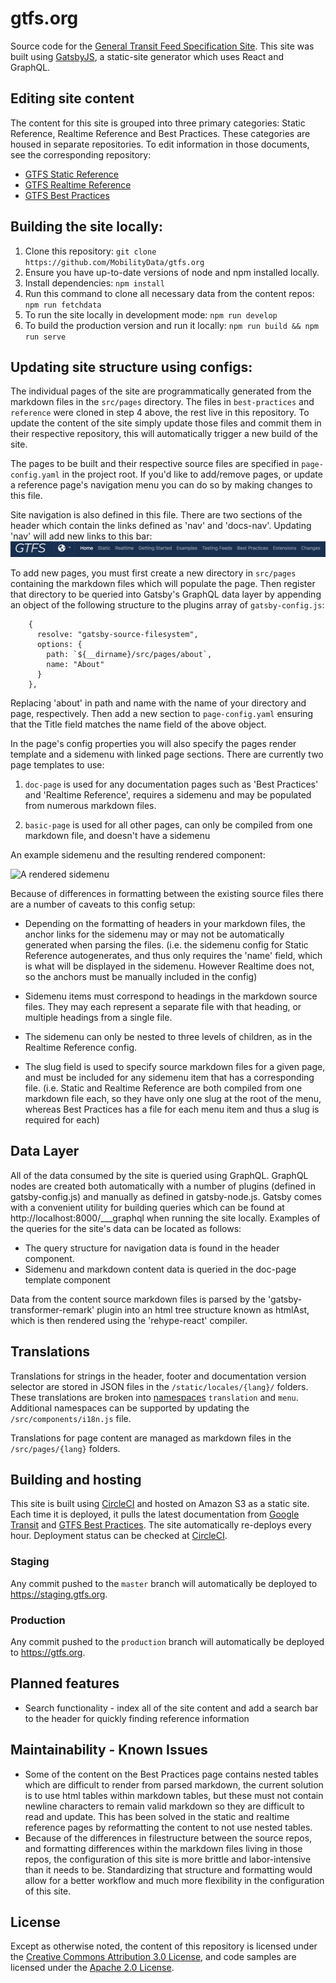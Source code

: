 # gtfs.org
Source code for the [General Transit Feed Specification Site](https://gtfs.org). This site was built using [GatsbyJS](https://github.com/gatsbyjs/gatsby), a static-site generator which uses React and GraphQL.

## Editing site content
The content for this site is grouped into three primary categories: Static Reference, Realtime Reference and Best Practices. These categories are housed in separate repositories. To edit information in those documents, see the corresponding repository:

* [GTFS Static Reference](https://github.com/google/transit/tree/master/gtfs)
* [GTFS Realtime Reference](https://github.com/google/transit/tree/master/gtfs-realtime)
* [GTFS Best Practices](https://github.com/MobilityData/gtfs-best-practices)

## Building the site locally:
1. Clone this repository:
  `git clone https://github.com/MobilityData/gtfs.org`
2. Ensure you have up-to-date versions of node and npm installed locally.
3. Install dependencies:
  `npm install`
4. Run this command to clone all necessary data from the content repos:
  `npm run fetchdata`
5. To run the site locally in development mode:
  `npm run develop`
6. To build the production version and run it locally:
  `npm run build && npm run serve`

## Updating site structure using configs:
The individual pages of the site are programmatically generated from the markdown files in the `src/pages` directory. The files in `best-practices` and `reference` were cloned in step 4 above, the rest live in this repository. To update the content of the site simply update those files and commit them in their respective repository, this will automatically trigger a new build of the site.

The pages to be built and their respective source files are specified in `page-config.yaml` in the project root. If you'd like to add/remove pages, or update a reference page's navigation menu you can do so by making changes to this file.

Site navigation is also defined in this file. There are two sections of the header which contain the links defined as 'nav' and 'docs-nav'. Updating 'nav' will add new links to this bar:
![Image of site nav](./readme-images/nav.png)


To add new pages, you must first create a new directory in `src/pages` containing the markdown files which will populate the page. Then register that directory to be queried into Gatsby's GraphQL data layer by appending an object of the following structure to the plugins array of `gatsby-config.js`:
```
    {
      resolve: "gatsby-source-filesystem",
      options: {
        path: `${__dirname}/src/pages/about`,
        name: "About"
      }
    },
```
 Replacing 'about' in path and name with the name of your directory and page, respectively. Then add a new section to `page-config.yaml` ensuring that the Title field matches the name field of the above object. 

In the page's config properties you will also specify the pages render template and a sidemenu with linked page sections. There are currently two page templates to use:

  1. `doc-page` is used for any documentation pages such as 'Best Practices' and 'Realtime Reference', requires a sidemenu and may be populated from numerous markdown files.

  2. `basic-page` is used for all other pages, can only be compiled from one markdown file, and doesn't have a sidemenu

 An example sidemenu and the resulting rendered component:

![A rendered sidemenu](./readme-images/sidemenu.png)

Because of differences in formatting between the existing source files there are a number of caveats to this config setup:

* Depending on the formatting of headers in your markdown files, the anchor links for the sidemenu may or may not be automatically generated when parsing the files. (i.e. the sidemenu config for Static Reference autogenerates, and thus only requires the 'name' field, which is what will be displayed in the sidemenu. However Realtime does not, so the anchors must be manually included in the config)

* Sidemenu items must correspond to headings in the markdown source files. They may each represent a separate file with that heading, or multiple headings from a single file.

* The sidemenu can only be nested to three levels of children, as in the Realtime Reference config.

* The slug field is used to specify source markdown files for a given page, and must be included for any sidemenu item that has a corresponding file. (i.e. Static and Realtime Reference are both compiled from one markdown file each, so they have only one slug at the root of the menu, whereas Best Practices has a file for each menu item and thus a slug is required for each)

## Data Layer
All of the data consumed by the site is queried using GraphQL. GraphQL nodes are created both automatically with a number of plugins (defined in gatsby-config.js) and manually as defined in gatsby-node.js. Gatsby comes with a convenient utility for building queries which can be found at http://localhost:8000/___graphql when running the site locally. Examples of the queries for the site's data can be located as follows:
* The query structure for navigation data is found in the header component. 
* Sidemenu and markdown content data is queried in the doc-page template component

Data from the content source markdown files is parsed by the 'gatsby-transformer-remark' plugin into an html tree structure known as htmlAst, which is then rendered using the 'rehype-react' compiler.

## Translations

Translations for strings in the header, footer and documentation version selector are stored in JSON files in the `/static/locales/{lang}/` folders. These translations are broken into [namespaces](https://www.i18next.com/principles/namespaces) `translation` and `menu`. Additional namespaces can be supported by updating the `/src/components/i18n.js` file.

Translations for page content are managed as markdown files in the `/src/pages/{lang}` folders.

## Building and hosting
This site is built using [CircleCI](http://circleci.com) and hosted on Amazon S3 as a static site. Each time it is deployed, it pulls the latest documentation from [Google Transit](https://github.com/google/transit) and [GTFS Best Practices](https://github.com/MobilityData/gtfs-best-practices). The site automatically re-deploys every hour. Deployment status can be checked at [CircleCI](https://circleci.com/gh/MobilityData/gtfs.org/tree/master). 

### Staging

Any commit pushed to the `master` branch will automatically be deployed to https://staging.gtfs.org. 

### Production 

Any commit pushed to the `production` branch will automatically be deployed to https://gtfs.org. 

## Planned features
* Search functionality - index all of the site content and add a search bar to the header for quickly finding reference information

## Maintainability - Known Issues
* Some of the content on the Best Practices page contains nested tables which are difficult to render from parsed markdown, the current solution is to use html tables within markdown tables, but these must not contain newline characters to remain valid markdown so they are difficult to read and update. This has been solved in the static and realtime reference pages by reformatting the content to not use nested tables.
* Because of the differences in filestructure between the source repos, and formatting differences within the markdown files living in those repos, the configuration of this site is more brittle and labor-intensive than it needs to be. Standardizing that structure and formatting would allow for a better workflow and much more flexibility in the configuration of this site.

## License

Except as otherwise noted, the content of this repository is licensed under the [Creative Commons Attribution 3.0 License](https://creativecommons.org/licenses/by/3.0/), and code samples are licensed under the [Apache 2.0 License](http://www.apache.org/licenses/LICENSE-2.0).
